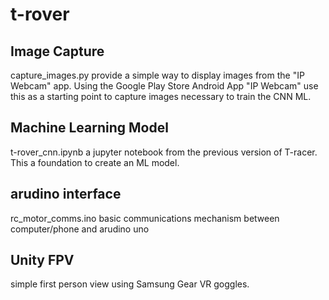 # t-rover


## Image Capture
capture_images.py provide a simple way to display images from the "IP Webcam" app.
Using the Google Play Store Android App "IP Webcam"
use this as a starting point to capture images necessary to train the CNN ML.

## Machine Learning Model
t-rover_cnn.ipynb a jupyter notebook from the previous version of T-racer.  This a foundation to create an ML model.


## arudino interface
rc_motor_comms.ino basic communications mechanism between computer/phone and arudino uno

## Unity FPV
simple first person view using Samsung Gear VR goggles.  
